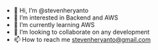 - 👋 Hi, I’m @stevenheryanto
- 👀 I’m interested in Backend and AWS
- 🌱 I’m currently learning AWS
- 💞️ I’m looking to collaborate on any development
- 📫 How to reach me stevenheryanto@gmail.com

<!---
stevenheryanto/stevenheryanto is a ✨ special ✨ repository because its `README.md` (this file) appears on your GitHub profile.
You can click the Preview link to take a look at your changes.
--->

